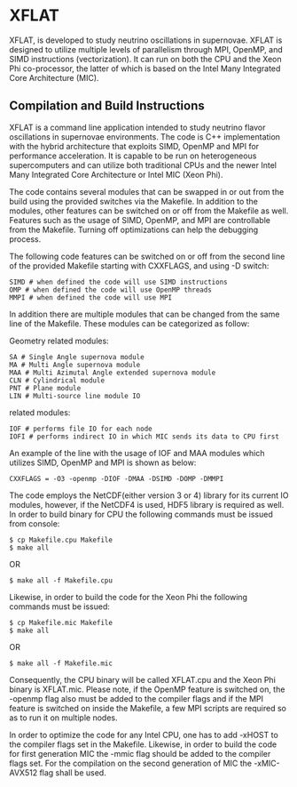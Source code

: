 # XFLAT
XFLAT, is developed to study neutrino oscillations in supernovae. 
XFLAT is designed to utilize multiple levels of parallelism through MPI, OpenMP, and SIMD instructions (vectorization). 
It can run on both the CPU and the Xeon Phi co-processor, the latter of which is based on the Intel Many Integrated Core Architecture (MIC).

## Compilation and Build Instructions
XFLAT is a command line application intended to study neutrino flavor oscillations in supernovae environments. The code is C++ implementation with the hybrid architecture that exploits SIMD, OpenMP and MPI for performance acceleration. It is capable to be run on heterogeneous supercomputers and can utilize both traditional CPUs and the newer Intel Many Integrated Core Architecture or Intel MIC (Xeon Phi).

The code contains several modules that can be swapped in or out from the build using the provided switches via the Makefile. In addition to the modules, other features can be switched on or off from the Makefile as well. Features such as the usage of SIMD, OpenMP, and MPI are controllable from the Makefile. Turning off optimizations can help the debugging process. 

The following code features can be switched on or off from the second line of the provided Makefile starting with CXXFLAGS, and using -D switch:
```
SIMD # when defined the code will use SIMD instructions
OMP # when defined the code will use OpenMP threads
MMPI # when defined the code will use MPI
```

In addition there are multiple modules that can be changed from the same line of the Makefile. These modules can be categorized as follow: 

Geometry related modules:
```
SA # Single Angle supernova module
MA # Multi Angle supernova module
MAA # Multi Azimutal Angle extended supernova module
CLN # Cylindrical module
PNT # Plane module
LIN # Multi-source line module IO
```

related modules:
```
IOF # performs file IO for each node
IOFI # performs indirect IO in which MIC sends its data to CPU first
```

An example of the line with the usage of IOF and MAA modules which utilizes SIMD,
OpenMP and MPI is shown as below:
```
CXXFLAGS = -O3 -openmp -DIOF -DMAA -DSIMD -DOMP -DMMPI
```

The code employs the NetCDF(either version 3 or 4) library for its current IO modules, however, if the NetCDF4 is used, HDF5 library is required as well.
In order to build binary for CPU the following commands must be issued from console:
```
$ cp Makefile.cpu Makefile
$ make all
```
OR
```
$ make all -f Makefile.cpu
```

Likewise, in order to build the code for the Xeon Phi the following commands must be issued:
```
$ cp Makefile.mic Makefile
$ make all
```
OR
```
$ make all -f Makefile.mic
```
Consequently, the CPU binary will be called XFLAT.cpu and the Xeon Phi binary is XFLAT.mic. Please note, if the OpenMP feature is switched on, the -openmp flag also must be added to the compiler flags and if the MPI feature is switched on inside the Makefile, a few MPI scripts are required so as to run it on multiple nodes.

In order to optimize the code for any Intel CPU, one has to add -xHOST to the compiler flags set in the Makefile. Likewise, in order to build the code for first generation MIC the -mmic flag should be added to the compiler flags set. For the compilation on the second generation of MIC the -xMIC-AVX512 flag shall be used.
